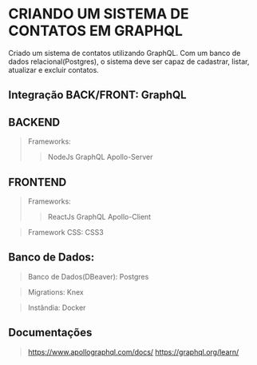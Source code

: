 # CRIANDO UM SISTEMA DE CONTATOS EM GRAPHQL

Criado um sistema de contatos utilizando GraphQL. 
Com um banco de dados relacional(Postgres), o sistema deve ser capaz de cadastrar, listar, atualizar e excluir contatos.

## Integração BACK/FRONT: GraphQL

## BACKEND

> Frameworks: 
>> NodeJs
>> GraphQL
>> Apollo-Server

## FRONTEND

> Frameworks: 
>> ReactJs
>> GraphQL
>> Apollo-Client

> Framework CSS: CSS3

## Banco de Dados:

> Banco de Dados(DBeaver): Postgres

> Migrations: Knex

> Instândia: Docker

## Documentações

> https://www.apollographql.com/docs/
> https://graphql.org/learn/